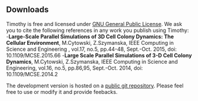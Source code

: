 ## Downloads
Timothy is free and licensed under <a href="https://www.gnu.org/licenses/gpl-3.0.en.html">GNU General Public License</a>. We ask you to cite the following references in any work you publish using Timothy:
-**Large-Scale Parallel Simulations of 3D Cell Colony Dynamics: The Cellular Environment**, M.Cytowski, Z.Szymanska, IEEE Computing in Science and Engineering , vol.17, no.5, pp.44-48, Sept.-Oct. 2015, doi: 10.1109/MCSE.2015.66
-**Large Scale Parallel Simulations of 3-D Cell Colony Dynamics**, M.Cytowski, Z.Szymanska, IEEE Computing in Science and Engineering, vol.16, no.5, pp.86,95, Sept.-Oct. 2014, doi: 10.1109/MCSE.2014.2 

The development version is hosted on a <a href="https://github.com/tissuemodelling/timothy.git">public git repository</a>. Please feel free to use or modify it and provide feebacks. 

